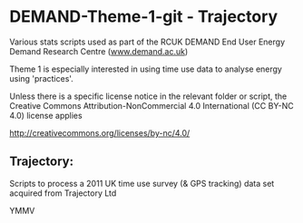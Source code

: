 DEMAND-Theme-1-git - Trajectory
==================

Various stats scripts used as part of the RCUK DEMAND End User Energy Demand Research Centre (www.demand.ac.uk)

Theme 1 is especially interested in using time use data to analyse energy using 'practices'.

Unless there is a specific license notice in the relevant folder or script, the Creative Commons Attribution-NonCommercial 4.0 International (CC BY-NC 4.0) license applies

http://creativecommons.org/licenses/by-nc/4.0/

Trajectory:
-----------

Scripts to process a 2011 UK time use survey (& GPS tracking) data set acquired from Trajectory Ltd

YMMV

